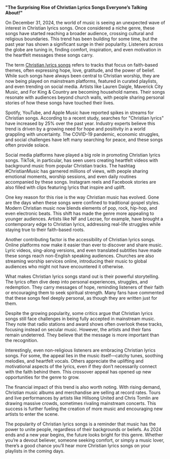**"The Surprising Rise of Christian Lyrics Songs Everyone’s Talking About!"**

On December 31, 2024, the world of music is seeing an unexpected wave of interest in Christian lyrics songs. Once considered a niche genre, these songs have started reaching a broader audience, crossing cultural and religious boundaries. This trend has been building for some time, but the past year has shown a significant surge in their popularity. Listeners across the globe are tuning in, finding comfort, inspiration, and even motivation in the heartfelt messages these songs carry.

The term [Christian lyrics songs](https://christianlyrics.xyz) refers to tracks that focus on faith-based themes, often expressing hope, love, gratitude, and the power of belief. While such songs have always been central to Christian worship, they are now being played on mainstream platforms, featured in curated playlists, and even trending on social media. Artists like Lauren Daigle, Maverick City Music, and For King & Country are becoming household names. Their songs resonate with audiences beyond church walls, with people sharing personal stories of how these songs have touched their lives.

Spotify, YouTube, and Apple Music have reported spikes in streams for Christian songs. According to a recent study, searches for "Christian lyrics" have increased by 25% over the past year. Industry experts believe this trend is driven by a growing need for hope and positivity in a world grappling with uncertainty. The COVID-19 pandemic, economic struggles, and social challenges have left many searching for peace, and these songs often provide solace.

Social media platforms have played a big role in promoting Christian lyrics songs. TikTok, in particular, has seen users creating heartfelt videos with background music from popular Christian tracks. The hashtag #ChristianMusic has garnered millions of views, with people sharing emotional moments, worship sessions, and even daily routines accompanied by these songs. Instagram reels and Facebook stories are also filled with clips featuring lyrics that inspire and uplift.

One key reason for this rise is the way Christian music has evolved. Gone are the days when these songs were confined to traditional gospel styles. Modern Christian music now blends elements of pop, rock, hip-hop, and even electronic beats. This shift has made the genre more appealing to younger audiences. Artists like NF and Lecrae, for example, have brought a contemporary edge to Christian lyrics, addressing real-life struggles while staying true to their faith-based roots.

Another contributing factor is the accessibility of Christian lyrics songs. Online platforms now make it easier than ever to discover and share music. Lyric videos, sing-along versions, and even translated subtitles have made these songs reach non-English speaking audiences. Churches are also streaming worship services online, introducing their music to global audiences who might not have encountered it otherwise.

What makes Christian lyrics songs stand out is their powerful storytelling. The lyrics often dive deep into personal experiences, struggles, and redemption. They carry messages of hope, reminding listeners of their faith or encouraging them to seek spiritual strength. Many fans have commented that these songs feel deeply personal, as though they are written just for them.

Despite the growing popularity, some critics argue that Christian lyrics songs still face challenges in being fully accepted in mainstream music. They note that radio stations and award shows often overlook these tracks, focusing instead on secular music. However, the artists and their fans remain undeterred. They believe that the message is more important than the recognition.

Interestingly, even non-religious listeners are embracing Christian lyrics songs. For some, the appeal lies in the music itself—catchy tunes, soothing melodies, and heartfelt vocals. Others appreciate the uplifting and motivational aspects of the lyrics, even if they don’t necessarily connect with the faith behind them. This crossover appeal has opened up new opportunities for the genre to grow.

The financial impact of this trend is also worth noting. With rising demand, Christian music albums and merchandise are selling at record rates. Tours and live performances by artists like Hillsong United and Chris Tomlin are drawing massive crowds, sometimes rivaling mainstream concerts. This success is further fueling the creation of more music and encouraging new artists to enter the scene.

The popularity of Christian lyrics songs is a reminder that music has the power to unite people, regardless of their backgrounds or beliefs. As 2024 ends and a new year begins, the future looks bright for this genre. Whether you’re a devout believer, someone seeking comfort, or simply a music lover, there’s a good chance you’ll hear more Christian lyrics songs on your playlists in the coming days.
